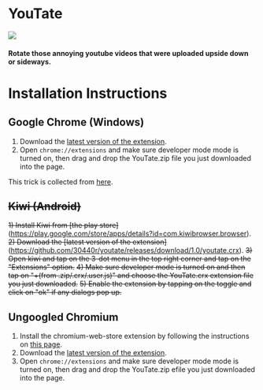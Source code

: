 # YouTate

[<img src="https://img.shields.io/badge/Chromium-Stable-green" />](https://30440r.github.io/404.html)

#### Rotate those annoying youtube videos that were uploaded upside down or sideways.


# Installation Instructions


## Google Chrome (Windows)
1) Download the [latest version of the extension](https://github.com/30440r/youtate/releases/download/1.0/youtate.zip).
2) Open `chrome://extensions` and make sure developer mode mode is turned on, then drag and drop the YouTate.zip file you just downloaded into the page.

This trick is collected from [here](https://stackoverflow.com/a/48990515/13519865).



## ~~Kiwi (Android)~~
~~1) Install Kiwi from [the play store]~~(https://play.google.com/store/apps/details?id=com.kiwibrowser.browser).
~~2) Download the [latest version of the extension]~~(https://github.com/30440r/youtate/releases/download/1.0/youtate.crx).
~~3) Open kiwi and tap on the 3-dot menu in the top right corner and tap on the "Extensions" option.~~
~~4) Make sure developer mode is turned on and then tap on "+(from .zip/.crx/.user.js)" and choose the YouTate.crx extension file you just downloaded.~~
~~5) Enable the extension by tapping on the toggle and click on "ok" if any dialogs pop up.~~



## Ungoogled Chromium
1) Install the chromium-web-store extension by following the instructions on [this page](https://github.com/NeverDecaf/chromium-web-store/blob/master/README.md).
2) Download the [latest version of the extension](https://github.com/30440r/youtate/releases/download/1.0/youtate.zip).
3) Open `chrome://extensions` and make sure developer mode mode is turned on, then drag and drop the YouTate.zip efile you just downloaded into the page.
